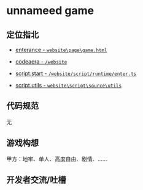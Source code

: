 # unnameed game

## 定位指北

- [enterance - `website\page\game.html`](website\page\game.html)

- [codeaera - `/website`](/website)

- [script.start - `/website/script/runtime/enter.ts`](/website/script/runtime/enter.ts)

- [script.utils - `website\script\source\utils`](website\script\source\utils)

## 代码规范

无

## 游戏构想

甲方：地牢、单人、高度自由、剧情、......

## 开发者交流/吐槽
